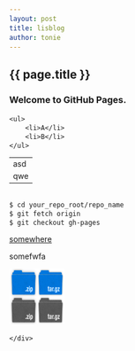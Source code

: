 ```yaml
---
layout: post
title: lisblog
author: tonie
---
```

## {{ page.title }}

<section class="main_content" class="inner">

<h3>Welcome to GitHub Pages.</h3>

	
	<ul>
		<li>A</li>
		<li>B</li>
	</ul>

<table>
<tr><td>asd</td></tr>
<tr><td>qwe</td></tr>
</table>

<pre><code>
$ cd your_repo_root/repo_name
$ git fetch origin
$ git checkout gh-pages
</code></pre>
<a href="">somewhere</a>




</section>

 <section class="main_content" class="inner">

<p>somefwfa</p>
<img src="images/sprite_download.png" style="height:100px;width:100px" />

</section>




    </div>
